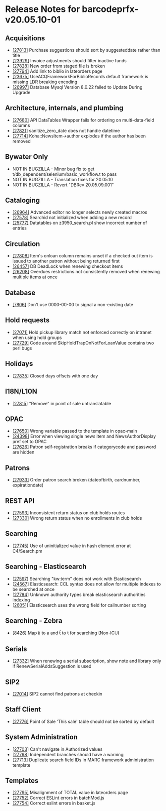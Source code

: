 
# Release Notes for barcodeprfx-v20.05.10-01

## Acquisitions

- [[27813]](http://bugs.koha-community.org/bugzilla3/show_bug.cgi?id=27813) Purchase suggestions should sort by suggesteddate rather than title
- [[23929]](http://bugs.koha-community.org/bugzilla3/show_bug.cgi?id=23929) Invoice adjustments should filter inactive funds
- [[27828]](http://bugs.koha-community.org/bugzilla3/show_bug.cgi?id=27828) New order from staged file is broken
- [[27794]](http://bugs.koha-community.org/bugzilla3/show_bug.cgi?id=27794) Add link to biblio in lateorders page
- [[23675]](http://bugs.koha-community.org/bugzilla3/show_bug.cgi?id=23675) UseACQFrameworkForBiblioRecords default framework is missing LDR breaking encoding
- [[26997]](http://bugs.koha-community.org/bugzilla3/show_bug.cgi?id=26997) Database Mysql Version 8.0.22 failed to Update During Upgrade

## Architecture, internals, and plumbing

- [[27680]](http://bugs.koha-community.org/bugzilla3/show_bug.cgi?id=27680) API DataTables Wrapper fails for ordering on multi-data-field columns
- [[27821]](http://bugs.koha-community.org/bugzilla3/show_bug.cgi?id=27821) sanitize_zero_date does not handle datetime
- [[27714]](http://bugs.koha-community.org/bugzilla3/show_bug.cgi?id=27714) Koha::NewsItem->author explodes if the author has been removed

## Bywater Only

- NOT IN BUGZILLA - Minor bug fix to get t/db_dependent/selenium/basic_workflow.t to pass
- NOT IN BUGZILLA - Translation fixes for 20.05.10
- NOT IN BUGZILLA - Revert "DBRev 20.05.09.001"

## Cataloging

- [[26964]](http://bugs.koha-community.org/bugzilla3/show_bug.cgi?id=26964) Advanced editor no longer selects newly created macros
- [[27578]](http://bugs.koha-community.org/bugzilla3/show_bug.cgi?id=27578) Searchid not initialized when adding a new record
- [[25777]](http://bugs.koha-community.org/bugzilla3/show_bug.cgi?id=25777) Datatables on z3950_search.pl show incorrect number of entries

## Circulation

- [[27808]](http://bugs.koha-community.org/bugzilla3/show_bug.cgi?id=27808) Item's onloan column remains unset if a checked out item is issued to another patron without being returned first
- [[26457]](http://bugs.koha-community.org/bugzilla3/show_bug.cgi?id=26457) DB DeadLock when renewing checkout items
- [[26208]](http://bugs.koha-community.org/bugzilla3/show_bug.cgi?id=26208) Overdues restrictions not consistently removed when renewing multiple items at once

## Database

- [[7806]](http://bugs.koha-community.org/bugzilla3/show_bug.cgi?id=7806) Don't use 0000-00-00 to signal a non-existing date

## Hold requests

- [[27071]](http://bugs.koha-community.org/bugzilla3/show_bug.cgi?id=27071) Hold pickup library match not enforced correctly on intranet when using hold groups
- [[27729]](http://bugs.koha-community.org/bugzilla3/show_bug.cgi?id=27729) Code around SkipHoldTrapOnNotForLoanValue contains two perl bugs

## Holidays

- [[27835]](http://bugs.koha-community.org/bugzilla3/show_bug.cgi?id=27835) Closed days offsets with one day

## I18N/L10N

- [[27815]](http://bugs.koha-community.org/bugzilla3/show_bug.cgi?id=27815) "Remove" in point of sale untranslatable

## OPAC

- [[27650]](http://bugs.koha-community.org/bugzilla3/show_bug.cgi?id=27650) Wrong variable passed to the template in opac-main
- [[24398]](http://bugs.koha-community.org/bugzilla3/show_bug.cgi?id=24398) Error when viewing single news item and NewsAuthorDisplay pref set to OPAC
- [[27626]](http://bugs.koha-community.org/bugzilla3/show_bug.cgi?id=27626) Patron self-registration breaks if categorycode and password are hidden

## Patrons

- [[27933]](http://bugs.koha-community.org/bugzilla3/show_bug.cgi?id=27933) Order patron search broken (dateofbirth, cardnumber, expirationdate)

## REST API

- [[27593]](http://bugs.koha-community.org/bugzilla3/show_bug.cgi?id=27593) Inconsistent return status on club holds routes
- [[27330]](http://bugs.koha-community.org/bugzilla3/show_bug.cgi?id=27330) Wrong return status when no enrollments in club holds

## Searching

- [[27745]](http://bugs.koha-community.org/bugzilla3/show_bug.cgi?id=27745) Use of uninitialized value in hash element error at C4/Search.pm

## Searching - Elasticsearch

- [[27597]](http://bugs.koha-community.org/bugzilla3/show_bug.cgi?id=27597) Searching "kw:term" does not work with Elasticsearch
- [[24567]](http://bugs.koha-community.org/bugzilla3/show_bug.cgi?id=24567) Elasticsearch: CCL syntax does not allow for multiple indexes to be searched at once
- [[27784]](http://bugs.koha-community.org/bugzilla3/show_bug.cgi?id=27784) Unknown authority types break elasticsearch authorities indexing
- [[26051]](http://bugs.koha-community.org/bugzilla3/show_bug.cgi?id=26051) Elasticsearch uses the wrong field for callnumber sorting

## Searching - Zebra

- [[8426]](http://bugs.koha-community.org/bugzilla3/show_bug.cgi?id=8426) Map  ︡a to a and t︠ to t for searching (Non-ICU)

## Serials

- [[27332]](http://bugs.koha-community.org/bugzilla3/show_bug.cgi?id=27332) When renewing a serial subscription, show note and library only if RenewSerialAddsSuggestion is used

## SIP2

- [[27014]](http://bugs.koha-community.org/bugzilla3/show_bug.cgi?id=27014) SIP2 cannot find patrons at checkin

## Staff Client

- [[27776]](http://bugs.koha-community.org/bugzilla3/show_bug.cgi?id=27776) Point of Sale 'This sale' table should not be sorted by default

## System Administration

- [[27703]](http://bugs.koha-community.org/bugzilla3/show_bug.cgi?id=27703) Can't navigate in Authorized values
- [[27798]](http://bugs.koha-community.org/bugzilla3/show_bug.cgi?id=27798) Independent branches should have a warning
- [[27713]](http://bugs.koha-community.org/bugzilla3/show_bug.cgi?id=27713) Duplicate search field IDs in MARC framework administration template

## Templates

- [[27795]](http://bugs.koha-community.org/bugzilla3/show_bug.cgi?id=27795) Misalignment of TOTAL value in lateorders page
- [[27752]](http://bugs.koha-community.org/bugzilla3/show_bug.cgi?id=27752) Correct ESLint errors in batchMod.js
- [[27754]](http://bugs.koha-community.org/bugzilla3/show_bug.cgi?id=27754) Correct eslint errors in basket.js



